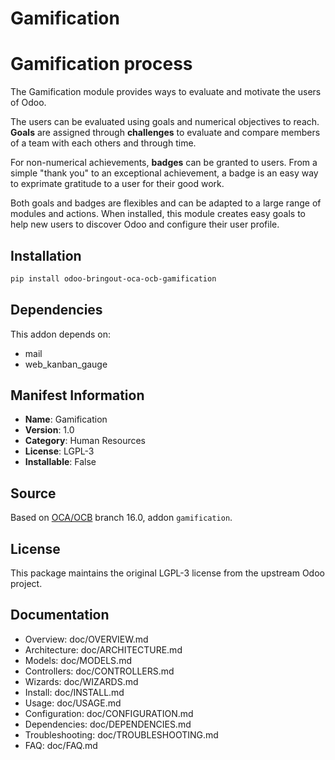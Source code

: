 # Gamification


Gamification process
====================
The Gamification module provides ways to evaluate and motivate the users of Odoo.

The users can be evaluated using goals and numerical objectives to reach.
**Goals** are assigned through **challenges** to evaluate and compare members of a team with each others and through time.

For non-numerical achievements, **badges** can be granted to users. From a simple "thank you" to an exceptional achievement, a badge is an easy way to exprimate gratitude to a user for their good work.

Both goals and badges are flexibles and can be adapted to a large range of modules and actions. When installed, this module creates easy goals to help new users to discover Odoo and configure their user profile.


## Installation

```bash
pip install odoo-bringout-oca-ocb-gamification
```

## Dependencies

This addon depends on:
- mail
- web_kanban_gauge

## Manifest Information

- **Name**: Gamification
- **Version**: 1.0
- **Category**: Human Resources
- **License**: LGPL-3
- **Installable**: False

## Source

Based on [OCA/OCB](https://github.com/OCA/OCB) branch 16.0, addon `gamification`.

## License

This package maintains the original LGPL-3 license from the upstream Odoo project.

## Documentation

- Overview: doc/OVERVIEW.md
- Architecture: doc/ARCHITECTURE.md
- Models: doc/MODELS.md
- Controllers: doc/CONTROLLERS.md
- Wizards: doc/WIZARDS.md
- Install: doc/INSTALL.md
- Usage: doc/USAGE.md
- Configuration: doc/CONFIGURATION.md
- Dependencies: doc/DEPENDENCIES.md
- Troubleshooting: doc/TROUBLESHOOTING.md
- FAQ: doc/FAQ.md
